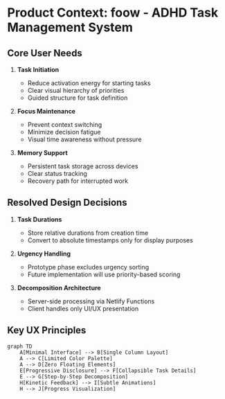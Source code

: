 # Product Context: foow - ADHD Task Management System

## Core User Needs

1. **Task Initiation**

   - Reduce activation energy for starting tasks
   - Clear visual hierarchy of priorities
   - Guided structure for task definition

2. **Focus Maintenance**

   - Prevent context switching
   - Minimize decision fatigue
   - Visual time awareness without pressure

3. **Memory Support**
   - Persistent task storage across devices
   - Clear status tracking
   - Recovery path for interrupted work

## Resolved Design Decisions

1. **Task Durations**

   - Store relative durations from creation time
   - Convert to absolute timestamps only for display purposes

2. **Urgency Handling**

   - Prototype phase excludes urgency sorting
   - Future implementation will use priority-based scoring

3. **Decomposition Architecture**
   - Server-side processing via Netlify Functions
   - Client handles only UI/UX presentation

## Key UX Principles

```mermaid
graph TD
    A[Minimal Interface] --> B[Single Column Layout]
    A --> C[Limited Color Palette]
    A --> D[Zero Floating Elements]
    E[Progressive Disclosure] --> F[Collapsible Task Details]
    E --> G[Step-by-Step Decomposition]
    H[Kinetic Feedback] --> I[Subtle Animations]
    H --> J[Progress Visualization]
```
